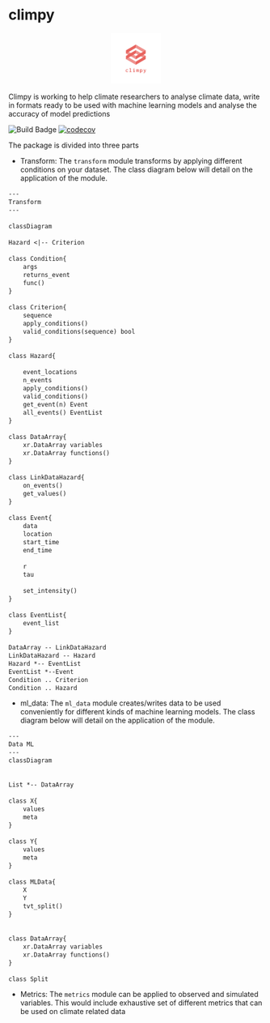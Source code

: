 # climpy

<center> <img src="climpy.png" alt="logo" style="width:100px;"/></center> 


Climpy is working to help climate researchers to analyse climate data, write in formats ready to be used with machine learning models and analyse the accuracy of model predictions

![Build Badge](https://github.com/climai/climpy/actions/workflows/python-app.yml/badge.svg)
[![codecov](https://codecov.io/gh/ClimAI/climpy/branch/main/graph/badge.svg?token=VFWB1PVALY)](https://codecov.io/gh/ClimAI/climpy)

The package is divided into three parts
- Transform: The `transform` module transforms by applying different conditions on your dataset. The class diagram below will detail on the application of the module.

```mermaid
---
Transform
---

classDiagram

Hazard <|-- Criterion

class Condition{
    args
    returns_event
    func()
}

class Criterion{
    sequence
    apply_conditions()
    valid_conditions(sequence) bool
}

class Hazard{

    event_locations
    n_events
    apply_conditions()
    valid_conditions()
    get_event(n) Event
    all_events() EventList
}

class DataArray{
    xr.DataArray variables
    xr.DataArray functions()
}

class LinkDataHazard{
    on_events()
    get_values()
}

class Event{
    data
    location
    start_time
    end_time
    
    r
    tau

    set_intensity()
}

class EventList{
    event_list
}

DataArray -- LinkDataHazard
LinkDataHazard -- Hazard
Hazard *-- EventList
EventList *--Event
Condition .. Criterion
Condition .. Hazard
```

- ml_data: The `ml_data` module creates/writes data to be used conveniently for different kinds of machine learning models. The class diagram below will detail on the application of the module.

```mermaid
---
Data ML
---
classDiagram


List *-- DataArray

class X{
    values
    meta
}

class Y{
    values
    meta
}

class MLData{
    X
    Y
    tvt_split()
}


class DataArray{
    xr.DataArray variables
    xr.DataArray functions()
}

class Split

```

- Metrics: The `metrics` module can be applied to observed and simulated variables. This would include exhaustive set of different metrics that can be used on climate related data